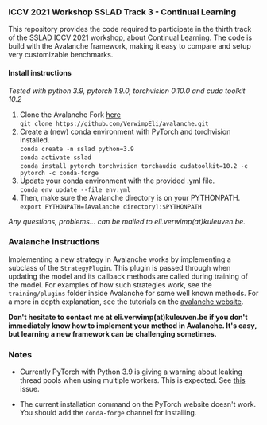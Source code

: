 ### ICCV 2021 Workshop SSLAD Track 3 - Continual Learning

This repository provides the code required to participate in the
thirth track of the SSLAD ICCV 2021 workshop, about Continual
Learning. The code is build with the Avalanche framework, making
it easy to compare and setup very customizable benchmarks.

#### Install instructions 

*Tested with python 3.9, pytorch 1.9.0, torchvision 0.10.0 and 
cuda toolkit 10.2* 

1. Clone the Avalanche Fork [here](https://github.com/VerwimpEli/avalanche) \
`git clone https://github.com/VerwimpEli/avalanche.git`
2. Create a (new) conda environment with PyTorch and torchvision installed. \
`conda create -n sslad python=3.9` \
`conda activate sslad` \
`conda install pytorch torchvision torchaudio cudatoolkit=10.2 -c pytorch -c conda-forge`
3. Update your conda environment with the provided .yml file. \
`conda env update --file env.yml`
4. Then, make sure the Avalanche directory is on your PYTHONPATH. \
`export PYTHONPATH=[Avalanche directory]:$PYTHONPATH`

*Any questions, problems... can be mailed to 
eli.verwimp(at)kuleuven.be.* 

### Avalanche instructions

Implementing a new strategy in Avalanche works by implementing a
subclass of the `StrategyPlugin`. This plugin is passed through 
when updating the model and its callback methods are called during training
of the model. For examples of how such strategies work, see the `training/plugins` 
folder inside Avalanche for some well known methods. For a more in depth explanation, 
see the tutorials on the [avalanche website](https://avalanche.continualai.org/from-zero-to-hero-tutorial/04_training).

**Don't hesitate to contact me at eli.verwimp(at)kuleuven.be if you don't immediately
know how to implement your method in Avalanche. It's easy, but learning a new framework 
can be challenging sometimes.**

### Notes
* Currently PyTorch with Python 3.9 is giving a warning about leaking thread pools 
when using multiple workers. This is expected. See [this](https://github.com/pytorch/pytorch/issues/60171)
  issue.
    
* The current installation command on the PyTorch website doesn't work. You should
add the `conda-forge` channel for installing.